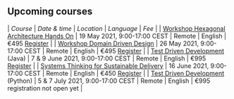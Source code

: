 ## Upcoming courses

| _Course_ | _Date & time_ | _Location_ | _Language_ | _Fee_ |
| [Workshop Hexagonal Architecture Hands On](/training/hexagonal-architecture) | 19 May 2021, 9:00-17:00 CEST | Remote | English | €495  [Register](/training/register) |
| [Workshop Domain Driven Design](/training/ddd-introduction) | 26 May 2021, 9:00-17:00 CEST | Remote | English | €495  [Register](/training/register) |
| [Test Driven Development](/training/test-driven-development) (Java) | 7 & 9 June 2021, 9:00-17:00 CEST | Remote | English | €995  [Register](/training/register) |
| [Systems Thinking for Sustainable Delivery](/training/systems-thinking) | 16 June 2021, 9:00-17:00 CEST | Remote | English | €450  [Register](/training/register) |
| [Test Driven Development](/training/test-driven-development) (Python) | 5 & 7 July 2021, 9:00-17:00 CEST | Remote | English | €995  registration not open yet |
